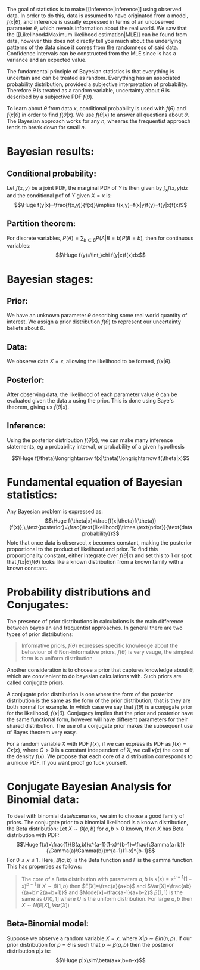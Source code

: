 
The goal of statistics is to make [[Inference|inference]] using observed data. In order to do this, data is assumed to have originated from a model, $f(x|\theta)$, and inference is usually expressed in terms of an unobserved parameter $\theta$, which reveals information about the real world. We saw that the [[Likelihood#Maximum likelihood estimation|MLE]] can be found from data, however this does not directly tell you much about the underlying patterns of the data since it comes from the randomness of said data. Confidence intervals can be constructed from the MLE since is has a variance and an expected value.

The fundamental principle of Bayesian statistics is that everything is uncertain and can be treated as random. Everything has an associated probability distribution, provided a subjective interpretation of probability. Therefore $\theta$ is treated as a random variable, uncertainty about $\theta$ is described by a subjective PDF $f(\theta)$.

To learn about $\theta$ from data $x$, conditional probability is used with $f(\theta)$ and $f(x|\theta)$ in order to find $f(\theta|x)$. We use $f(\theta|x)$ to answer all questions about $\theta$. The Bayesian approach works for any $n$, whearas the frequentist approach tends to break down for small $n$.

# Bayesian results:

## Conditional probability:
Let $f(x,y)$ be a joint PDF, the marginal PDF of $Y$ is then given by $\int_\chi f(x,y)dx$ and the conditional pdf of $Y$ given $X=x$ is:$$\Huge f(y|x)=\frac{f(x,y)}{f(x)}\implies f(x,y)=f(x|y)f(y)=f(y|x)f(x)$$
## Partition theorem:
For discrete variables, $P(A)=\sum_{b\in B}P(A|B=b)P(B=b)$, then for continuous variables:$$\Huge f(y)=\int_\chi f(y|x)f(x)dx$$
# Bayesian stages:
## Prior:
We have an unknown parameter $\theta$ describing some real world quantity of interest. We assign a prior distribution $f(\theta)$ to represent our uncertainty beliefs about $\theta$.

## Data:
We observe data $X=x$, allowing the likelihood to be formed, $f(x|\theta)$.

## Posterior:
After observing data, the likelihood of each parameter value $\theta$ can be evaluated given the data $x$ using the prior. This is done using Baye's theorem, giving us $f(\theta|x)$.

## Inference:
Using the posterior distribution $f(\theta|x)$, we can make many inference statements, eg a probability interval, or probability of a given hypothesis

$$\Huge f(\theta)\longrightarrow f(x|\theta)\longrightarrow f(\theta|x)$$
# Fundamental equation of Bayesian statistics:

Any Bayesian problem is expressed as:$$\Huge f(\theta|x)=\frac{f(x|\theta)f(\theta)}{f(x)},\,\text{posterior}=\frac{\text{likelihood}\times \text{prior}}{\text{data probability}}$$Note that once data is observed, $x$ becomes constant, making the posterior proportional to the product of likelihood and prior. To find this proportionality constant, either integrate over $f(\theta|x)$ and set this to $1$ or spot that $f(x|\theta)f(\theta)$ looks like a known distribution from a known family with a known constant.

# Probability distributions and Conjugates:

The presence of prior distributions in calculations is the main difference between bayesian and frequentist approaches. In general there are two types of prior distributions:
> Informative priors, $f(\theta)$ expresses specific knowledge about the behaviour of $\theta$
> Non-informative priors, $f(\theta)$ is very vauge, the simplest form is a uniform distribution

Another consideration is to choose a prior that captures knowledge about $\theta$, which are convienient to do bayesian calculations with. Such priors are called conjugate priors.

A conjugate prior distribution is one where the form of the posterior distribution is the same as the form of the prior distribution, that is they are both normal for example. In which case we say that $f(\theta)$ is a conjugate prior for the likelihood, $f(x|\theta)$. Conjugacy implies that the prior and posterior have the same functional form, however will have different parameters for their shared distribution. The use of a conjugate prior makes the subsequent use of Bayes theorem very easy.

For a random variable $X$ with PDF $f(x)$, if we can express its PDF as $f(x)=C\kappa(x)$, where $C>0$ is a constant independent of $X$, we call $\kappa(x)$ the core of the density $f(x)$. We propose that each core of a distribution corresponds to a unique PDF. If you want proof go fuck yourself.

# Conjugate Bayesian Analysis for Binomial data:

To deal with binomial data/scenarios, we aim to choose a good family of priors. The conjugate prior to a binomial likelihood is a known distribution, the Beta distribution: Let $X\sim\beta(a,b)$ for $a,b>0$ known, then $X$ has Beta distribution with PDF:$$\Huge f(x)=\frac{1}{B(a,b)}x^{a-1}(1-x)^{b-1}=\frac{\Gamma(a+b)}{\Gamma(a)\Gamma(b)}x^{a-1}(1-x)^{b-1}$$For $0\leq x\leq1$. Here, $B(a,b)$ is the Beta function and $\Gamma$ is the gamma function. This has properties as follows:
> The core of a Beta distribution with parameters $a,b$ is $\kappa(x)=x^{a-1}(1-x)^{b-1}$
> If $X\sim\beta(1,b)$ then $E[X]=\frac{a}{a+b}$ and $Var[X]=\frac{ab}{(a+b)^2(a+b+1)}$ and $Mode[x]=\frac{a-1}{a+b-2}$ 
> $\beta(1,1)$ is the same as $U[0,1]$ where $U$ is the uniform distribution.
> For large $a,b$ then $X\sim N(E[X],Var[X])$

## Beta-Binomial model:
Suppose we observe a random variable $X=x$, where $X|p\sim Bin(n,p)$. If our prior distribution for $p=\theta$ is such that $p\sim\beta(a,b)$ then the posterior distribution $p|x$ is:$$\Huge p|x\sim\beta(a+x,b+n-x)$$